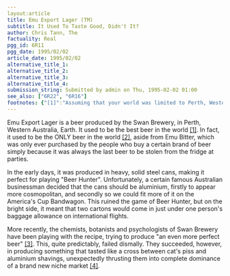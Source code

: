 ```yaml
---
layout:article
title: Emu Export Lager (TM)
subtitle: It Used To Taste Good, Didn't It?
author: Chris Tann, The
factuality: Real
pgg_id: 6R11
pgg_date: 1995/02/02
article_date: 1995/02/02
alternative_title_1: 
alternative_title_2: 
alternative_title_3: 
alternative_title_4: 
submission_string: Submitted by admin on Thu, 1995-02-02 01:00
see_also: ["6R22", "6R16"]
footnotes: {"[1]":"Assuming that your world was limited to Perth, Western Australia, Earth.","[2]":"See footnote [1]","[3]":"Unfortunately, the linguists were left out of the discussions.","[4]":"Comprised of people that like beer that tastes like a cross between cat's piss and aluminium shavings, admittedly a rather small niche."}
---
```

<div>
<p>Emu Export Lager is a beer produced by the Swan Brewery, in Perth, Western Australia, Earth. It used to be the best beer in the world <a href="#footnotes.1" class="footnote-link">[1]</a>. In fact, it used to be the ONLY beer in the world <a href="#footnotes.2" class="footnote-link">[2]</a>, aside from Emu Bitter, which was only ever purchased by the people who buy a certain brand of beer simply because it was always the last beer to be stolen from the fridge at parties.</p>
<p>In the early days, it was produced in heavy, solid steel cans, making it perfect for playing "Beer Hunter". Unfortunately, a certain famous Australian businessman decided that the cans should be aluminium, firstly to appear more cosmopolitan, and secondly so we could fit more of it on the America's Cup Bandwagon. This ruined the game of Beer Hunter, but on the bright side, it meant that two cartons would come in just under one person's baggage allowance on international flights.</p>
<p>More recently, the chemists, botanists and psychologists of Swan Brewery have been playing with the recipe, trying to produce "an even more perfect beer" <a href="#footnotes.3" class="footnote-link">[3]</a>. This, quite predictably, failed dismally. They succeeded, however, in producing something that tasted like a cross between cat's piss and aluminium shavings, unexpectedly thrusting them into complete dominance of a brand new niche market <a href="#footnotes.4" class="footnote-link">[4]</a>.</p>
</div>
